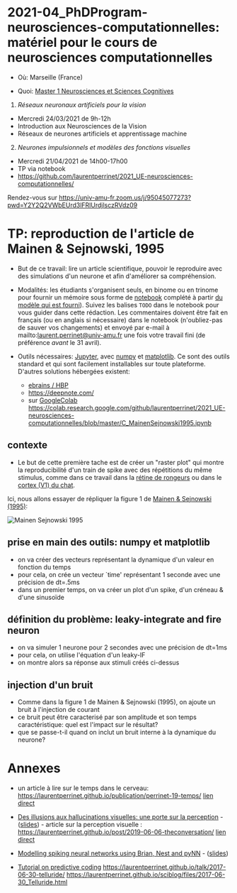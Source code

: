 # 2021-04_PhDProgram-neurosciences-computationnelles: matériel pour le cours de neurosciences computationnelles


* Où: Marseille (France)

* Quoi: [Master 1 Neurosciences et Sciences Cognitives](https://ametice.univ-amu.fr/course/view.php?id=72868)


1. _Réseaux neuronaux artificiels pour la vision_

  * Mercredi 24/03/2021 de 9h-12h
  * Introduction aux Neurosciences de la Vision
  * Réseaux de neurones artificiels et apprentissage machine

2. _Neurones impulsionnels et modèles des fonctions visuelles_
  * Mercredi 21/04/2021 de 14h00-17h00
  * TP via notebook
  * https://github.com/laurentperrinet/2021_UE-neurosciences-computationnelles/

Rendez-vous sur https://univ-amu-fr.zoom.us/j/95045077273?pwd=Y2Y2Q2VWbEUrd3lFRlUrdjlsczRVdz09


# TP: reproduction de l'article de Mainen & Sejnowski, 1995


* But de ce travail: lire un article scientifique, pouvoir le reproduire avec des simulations d'un neurone et afin d'améliorer sa compréhension.

* Modalités: les étudiants s'organisent seuls, en binome ou en trinome pour fournir un mémoire sous forme de [notebook](https://jupyter.org/) complété à partir [du modèle qui est fourni](https://raw.githubusercontent.com/laurentperrinet/2021_UE-neurosciences-computationnelles/master/C_MainenSejnowski1995.ipynb)). Suivez les balises `TODO` dans le notebook pour vous guider dans cette rédaction. Les commentaires doivent être fait en français (ou en anglais si nécessaire) dans le notebook (n'oubliez-pas de sauver vos changements) et envoyé par e-mail à mailto:laurent.perrinet@univ-amu.fr une fois votre travail fini (de préférence *avant* le 31 avril).

* Outils nécessaires: [Jupyter](https://jupyter.org/), avec [numpy](https://numpy.org/) et [matplotlib](https://matplotlib.org/). Ce sont des outils standard et qui sont facilement installables sur toute plateforme. D'autres solutions hébergées existent:
  * [ebrains / HBP](https://wiki.ebrains.eu/bin/view/Collabs/neuromorphic/SpiNNaker/)
  * https://deepnote.com/
  * sur  [GoogleColab](https://colab.research.google.com)  https://colab.research.google.com/github/laurentperrinet/2021_UE-neurosciences-computationnelles/blob/master/C_MainenSejnowski1995.ipynb

## contexte

* Le but de cette première tache est de créer un "raster plot" qui montre la reproducibilité d'un train de spike avec des répétitions du même stimulus, comme dans ce travail dans la [rétine de rongeurs](https://laurentperrinet.github.io/2019-04-03_a_course_on_vision_and_modelization/#/1/3) ou dans le [cortex (V1) du chat](https://laurentperrinet.github.io/2019-04-03_a_course_on_vision_and_modelization/#/1/6).

Ici, nous allons essayer de répliquer la figure 1 de [Mainen & Sejnowski (1995)](http://citeseerx.ist.psu.edu/viewdoc/download?doi=10.1.1.299.8560&rep=rep1&type=pdf):

![Mainen Sejnowski 1995](http://i.stack.imgur.com/ixnrz.png "figure 1")

## prise en main des outils: numpy et matplotlib

- on va créer des vecteurs représentant la dynamique d'un valeur en fonction du temps
- pour cela, on crée un vecteur `time' représentant 1 seconde avec une précision de dt=.5ms
- dans un premier temps, on va créer un plot d'un spike, d'un créneau & d'une sinusoïde

## définition du problème: leaky-integrate and fire neuron

- on va simuler 1 neurone pour 2 secondes avec une précision de dt=1ms
- pour cela, on utilise l'équation d'un leaky-IF
- on montre alors sa réponse aux stimuli créés ci-dessus

## injection d'un bruit

- Comme dans la figure 1 de Mainen & Sejnowski (1995), on ajoute un bruit à l'injection de courant
- ce bruit peut être caracterisé par son amplitude et son temps caractéristique: quel est l'impact sur le résultat?
- que se passe-t-il quand on inclut un bruit interne à la dynamique du neurone?

# Annexes

* un article à lire sur le temps dans le cerveau: https://laurentperrinet.github.io/publication/perrinet-19-temps/ [lien direct](https://theconversation.com/temps-et-cerveau-comment-notre-perception-nous-fait-voyager-dans-le-temps-127567)

* [Des illusions aux hallucinations visuelles: une porte sur la perception](https://laurentperrinet.github.io/talk/2019-04-18-jnlf/) - ([slides](https://laurentperrinet.github.io/2019-04-18_JNLF/)) - article sur la perception visuelle : https://laurentperrinet.github.io/post/2019-06-06-theconversation/ [lien direct](https://theconversation.com/illusions-et-hallucinations-visuelles-une-porte-sur-la-perception-117389)

* [Modelling spiking neural networks using Brian, Nest and pyNN](https://laurentperrinet.github.io/talk/2019-04-03-a-course-on-vision-and-modelization/) - ([slides](https://laurentperrinet.github.io/2019-01-14_LACONEU/))

* [Tutorial on predictive coding](https://laurentperrinet.github.io/talk/2018-03-26-cours-neuro-comp-fep/)  https://laurentperrinet.github.io/talk/2017-06-30-telluride/ https://laurentperrinet.github.io/sciblog/files/2017-06-30_Telluride.html
